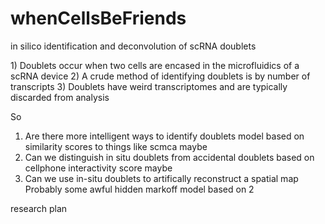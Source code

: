 # whenCellsBeFriends
in silico identification and deconvolution of scRNA doublets
<title>
background
</title>
<body>
1) Doublets occur when two cells are encased in the microfluidics of a scRNA device
2) A crude method of identifying doublets is by number of transcripts 
3) Doublets have weird transcriptomes and are typically discarded from analysis


So
1) Are there more intelligent ways to identify doublets
	model based on similarity scores to things like scmca maybe
2) Can we distinguish in situ doublets from accidental doublets
	based on cellphone interactivity score maybe
3) Can we use in-situ doublets to artifically reconstruct a spatial map
	Probably some awful hidden markoff model based on 2

research plan
